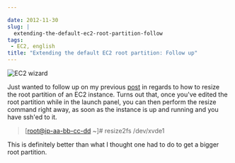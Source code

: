 ```yaml
---

date: 2012-11-30
slug: |
  extending-the-default-ec2-root-partition-follow
tags:
 - EC2, english
title: "Extending the default EC2 root partition: Follow up"
---
```


![EC2
wizard](https://lh4.googleusercontent.com/-_FwLIhjJu1s/ULaGxX9ch7I/AAAAAAACppg/KR_KZG-hLfM/s400/Screenshot%2520from%25202012-11-28%252015%253A15%253A38.png)

Just wanted to follow up on my previous
[post](http://ogmaciel.tumblr.com/post/36760809108/extending-the-default-ec2-root-partition-for-an)
in regards to how to resize the root partition of an EC2 instance. Turns
out that, once you've edited the root partition while in the launch
panel, you can then perform the resize command right away, as soon as
the instance is up and running and you have ssh'ed to it.

> \[<root@ip-aa-bb-cc-dd> \~\]\# resize2fs /dev/xvde1

This is definitely better than what I thought one had to do to get a
bigger root partition.
